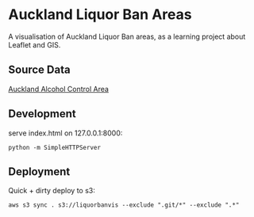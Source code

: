 # Auckland Liquor Ban Areas

A visualisation of Auckland Liquor Ban areas, as a learning project about Leaflet and GIS.

## Source Data

[Auckland Alcohol Control Area](http://aucklandopendata.aucklandcouncil.opendata.arcgis.com/datasets/20c82f3d1ddb4f95a77ceeb04126aea2_0)

## Development

serve index.html on 127.0.0.1:8000:

	python -m SimpleHTTPServer

## Deployment

Quick + dirty deploy to s3:

	aws s3 sync . s3://liquorbanvis --exclude ".git/*" --exclude ".*"

